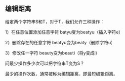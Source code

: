 ## 编辑距离


给定两个字符串S和T，对于T，我们允许三种操作：

1）在任意位置添加任意字符  batyu变为beatyu（插入字符e）

2）删除存在的任意字符  beatyu变为beaty（删除字符u）

3）修改任一字符  beauty变为beauti（将y变成i）

问最少操作多少次可以把字符串T变为S？

最少的操作次数，通常被称为编辑距离，即最短编辑距离。
